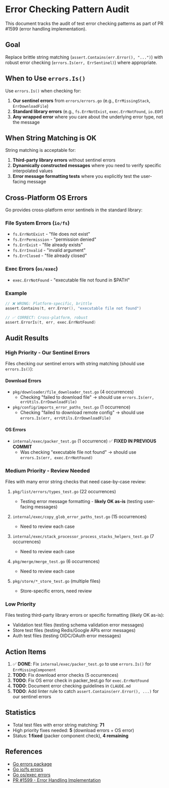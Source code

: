 # Error Checking Pattern Audit

This document tracks the audit of test error checking patterns as part of PR #1599 (error handling implementation).

## Goal

Replace brittle string matching (`assert.Contains(err.Error(), "...")`) with robust error checking (`errors.Is(err, ErrSentinel)`) where appropriate.

## When to Use `errors.Is()`

Use `errors.Is()` when checking for:
1. **Our sentinel errors** from `errors/errors.go` (e.g., `ErrMissingStack`, `ErrDownloadFile`)
2. **Standard library errors** (e.g., `fs.ErrNotExist`, `exec.ErrNotFound`, `io.EOF`)
3. **Any wrapped error** where you care about the underlying error type, not the message

## When String Matching is OK

String matching is acceptable for:
1. **Third-party library errors** without sentinel errors
2. **Dynamically constructed messages** where you need to verify specific interpolated values
3. **Error message formatting tests** where you explicitly test the user-facing message

## Cross-Platform OS Errors

Go provides cross-platform error sentinels in the standard library:

### File System Errors (`io/fs`)
- `fs.ErrNotExist` - "file does not exist"
- `fs.ErrPermission` - "permission denied"
- `fs.ErrExist` - "file already exists"
- `fs.ErrInvalid` - "invalid argument"
- `fs.ErrClosed` - "file already closed"

### Exec Errors (`os/exec`)
- `exec.ErrNotFound` - "executable file not found in $PATH"

### Example
```go
// ❌ WRONG: Platform-specific, brittle
assert.Contains(t, err.Error(), "executable file not found")

// ✅ CORRECT: Cross-platform, robust
assert.ErrorIs(t, err, exec.ErrNotFound)
```

## Audit Results

### High Priority - Our Sentinel Errors

Files checking our sentinel errors with string matching (should use `errors.Is()`):

#### Download Errors
- `pkg/downloader/file_downloader_test.go` (4 occurrences)
  - Checking "failed to download file" → should use `errors.Is(err, errUtils.ErrDownloadFile)`
- `pkg/config/imports_error_paths_test.go` (1 occurrence)
  - Checking "failed to download remote config" → should use `errors.Is(err, errUtils.ErrDownloadFile)`

#### OS Errors
- `internal/exec/packer_test.go` (1 occurrence) ✅ **FIXED IN PREVIOUS COMMIT**
  - Was checking "executable file not found" → should use `errors.Is(err, exec.ErrNotFound)`

### Medium Priority - Review Needed

Files with many error string checks that need case-by-case review:

1. `pkg/list/errors/types_test.go` (22 occurrences)
   - Testing error message formatting - **likely OK as-is** (testing user-facing messages)

2. `internal/exec/copy_glob_error_paths_test.go` (15 occurrences)
   - Need to review each case

3. `internal/exec/stack_processor_process_stacks_helpers_test.go` (7 occurrences)
   - Need to review each case

4. `pkg/merge/merge_test.go` (6 occurrences)
   - Need to review each case

5. `pkg/store/*_store_test.go` (multiple files)
   - Store-specific errors, need review

### Low Priority

Files testing third-party library errors or specific formatting (likely OK as-is):
- Validation test files (testing schema validation error messages)
- Store test files (testing Redis/Google APIs error messages)
- Auth test files (testing OIDC/OAuth error messages)

## Action Items

1. ✅ **DONE**: Fix `internal/exec/packer_test.go` to use `errors.Is()` for `ErrMissingComponent`
2. **TODO**: Fix download error checks (5 occurrences)
3. **TODO**: Fix OS error check in packer_test.go for `exec.ErrNotFound`
4. **TODO**: Document error checking guidelines in `CLAUDE.md`
5. **TODO**: Add linter rule to catch `assert.Contains(err.Error(), ...)` for our sentinel errors

## Statistics

- Total test files with error string matching: **71**
- High priority fixes needed: **5** (download errors + OS error)
- Status: **1 fixed** (packer component check), **4 remaining**

## References

- [Go errors package](https://pkg.go.dev/errors)
- [Go io/fs errors](https://pkg.go.dev/io/fs#pkg-variables)
- [Go os/exec errors](https://pkg.go.dev/os/exec#pkg-variables)
- [PR #1599 - Error Handling Implementation](https://github.com/cloudposse/atmos/pull/1599)
